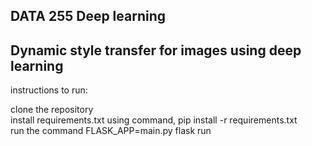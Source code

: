 ## DATA 255 Deep learning
## Dynamic style transfer for images using deep learning

instructions to run:<br>

clone the repository<br>
install requirements.txt using command, pip install -r requirements.txt<br>
run the command FLASK_APP=main.py flask run<br>
